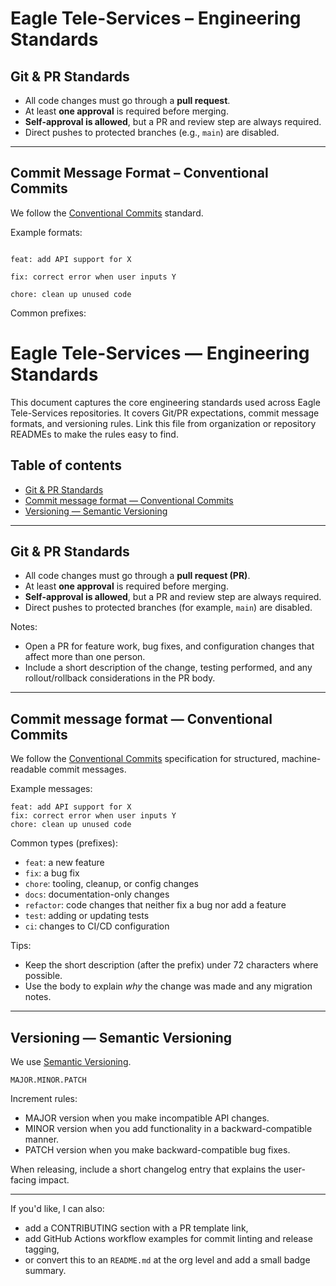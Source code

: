 # Eagle Tele-Services – Engineering Standards

## Git & PR Standards

- All code changes must go through a **pull request**.
- At least **one approval** is required before merging.
- **Self-approval is allowed**, but a PR and review step are always required.
- Direct pushes to protected branches (e.g., `main`) are disabled.

---

## Commit Message Format – Conventional Commits

We follow the [Conventional Commits](https://www.conventionalcommits.org/) standard.

Example formats:
```

feat: add API support for X

fix: correct error when user inputs Y

chore: clean up unused code

```
Common prefixes:
# Eagle Tele-Services — Engineering Standards

This document captures the core engineering standards used across Eagle Tele-Services repositories. It covers Git/PR expectations, commit message formats, and versioning rules. Link this file from organization or repository READMEs to make the rules easy to find.

## Table of contents

- [Git & PR Standards](#git--pr-standards)
- [Commit message format — Conventional Commits](#commit-message-format---conventional-commits)
- [Versioning — Semantic Versioning](#versioning---semantic-versioning)

---

## Git & PR Standards

- All code changes must go through a **pull request (PR)**.
- At least **one approval** is required before merging.
- **Self-approval is allowed**, but a PR and review step are always required.
- Direct pushes to protected branches (for example, `main`) are disabled.

Notes:

- Open a PR for feature work, bug fixes, and configuration changes that affect more than one person.
- Include a short description of the change, testing performed, and any rollout/rollback considerations in the PR body.

---

## Commit message format — Conventional Commits

We follow the [Conventional Commits](https://www.conventionalcommits.org/) specification for structured, machine-readable commit messages.

Example messages:

```text
feat: add API support for X
fix: correct error when user inputs Y
chore: clean up unused code
```

Common types (prefixes):

- `feat`: a new feature
- `fix`: a bug fix
- `chore`: tooling, cleanup, or config changes
- `docs`: documentation-only changes
- `refactor`: code changes that neither fix a bug nor add a feature
- `test`: adding or updating tests
- `ci`: changes to CI/CD configuration

Tips:

- Keep the short description (after the prefix) under 72 characters where possible.
- Use the body to explain *why* the change was made and any migration notes.

---

## Versioning — Semantic Versioning

We use [Semantic Versioning](https://semver.org/).

```text
MAJOR.MINOR.PATCH
```

Increment rules:

- MAJOR version when you make incompatible API changes.
- MINOR version when you add functionality in a backward-compatible manner.
- PATCH version when you make backward-compatible bug fixes.

When releasing, include a short changelog entry that explains the user-facing impact.

---

If you'd like, I can also:

- add a CONTRIBUTING section with a PR template link,
- add GitHub Actions workflow examples for commit linting and release tagging,
- or convert this to an `README.md` at the org level and add a small badge summary.


